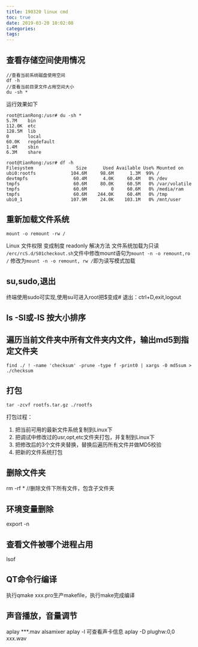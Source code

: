 ```yaml
---
title: 190320 linux cmd
toc: true
date: 2019-03-20 10:02:08
categories:
tags:
---
```


## 查看存储空间使用情况
```
//查看当前系统磁盘使用空间
df -h
//查看当前目录文件占用空间大小
du -sh *
```

运行效果如下
```
root@tianRong:/usr# du -sh *
5.7M    bin
112.0K  etc
128.5M  lib
0       local
60.0K   regdefault
1.4M    sbin
6.3M    share

root@tianRong:/usr# df -h
Filesystem                Size      Used Available Use% Mounted on
ubi0:rootfs             104.6M     98.6M      1.3M  99% /
devtmpfs                 60.4M      4.0K     60.4M   0% /dev
tmpfs                    60.6M     80.0K     60.5M   0% /var/volatile
tmpfs                    60.6M         0     60.6M   0% /media/ram
tmpfs                    60.6M    244.0K     60.4M   0% /tmp
ubi0_1                  107.9M     24.0K    103.1M   0% /mnt/user
```

## 重新加载文件系统
```
mount -o remount -rw /
```
Linux 文件权限 变成制度 readonly 解决方法
文件系统加载为只读
```/erc/rcS.d/S01checkout.sh```文件中修改mount语句为```mount -n -o remount,ro /```
修改为```mount -n -o remount, rw /```即为读写模式加载


## su,sudo,退出
终端使用sudo可实现,使用su可进入root把$变成# 
退出：ctrl+D,exit,logout

## ls -Sl或-lS 按大小排序

## 遍历当前文件夹中所有文件夹内文件，输出md5到指定文件夹
```
find ./ ! -name 'checksum' -prune -type f -print0 | xargs -0 md5sum > ./checksum
```
## 打包
```
tar -zcvf rootfs.tar.gz ./rootfs
```
打包过程：
1. 把当前可用的最新文件系统复制到Linux下
2. 把调试中修改过的usr,opt,etc文件夹打包，并复制到Linux下
3. 把修改后的3个文件夹替换，替换后遍历所有文件并做MD5校验
4. 把新的文件系统打包

## 删除文件夹
rm -rf * //删除文件下所有文件，包含子文件夹

## 环境变量删除
export -n

## 查看文件被哪个进程占用
lsof

## QT命令行编译
执行qmake xxx.pro生产makefile，执行make完成编译


## 声音播放，音量调节
aplay ***.mav
alsamixer
aplay -l 可查看声卡信息
aplay -D plughw:0,0 xxx.wav




